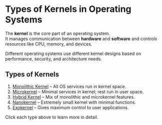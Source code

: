 # Types of Kernels in Operating Systems

The **kernel** is the core part of an operating system.  
It manages communication between **hardware** and **software** and controls resources like CPU, memory, and devices.

Different operating systems use different kernel designs based on performance, security, and architecture needs.

## Types of Kernels

1. [Monolithic Kernel](Monolithic-Kernel) – All OS services run in kernel space.
2. [Microkernel](microkernel.md) – Minimal services in kernel; rest run in user space.
3. [Hybrid Kernel](hybrid-kernel.md) – Mix of monolithic and microkernel features.
4. [Nanokernel](nanokernel.md) – Extremely small kernel with minimal functions.
5. [Exokernel](exokernel.md) – Gives maximum control to user applications.

 Click each type above to learn more in detail.

